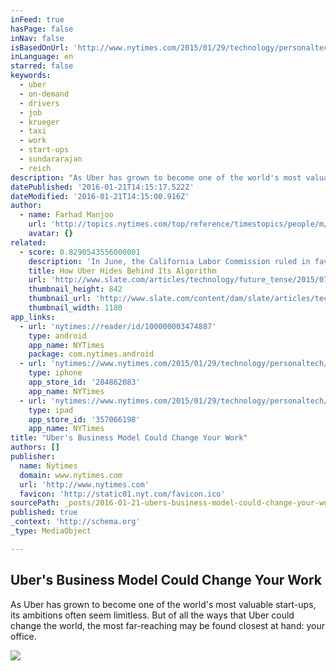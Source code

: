 ```yaml
---
inFeed: true
hasPage: false
inNav: false
isBasedOnUrl: 'http://www.nytimes.com/2015/01/29/technology/personaltech/uber-a-rising-business-model.html?_r=0'
inLanguage: en
starred: false
keywords:
  - uber
  - on-demand
  - drivers
  - job
  - krueger
  - taxi
  - work
  - start-ups
  - sundararajan
  - reich
description: "As Uber has grown to become one of the world's most valuable start-ups, its ambitions often seem limitless. But of all the ways that Uber could change the world, the most far-reaching may be found closest at hand: your office."
datePublished: '2016-01-21T14:15:17.522Z'
dateModified: '2016-01-21T14:15:00.916Z'
author:
  - name: Farhad Manjoo
    url: 'http://topics.nytimes.com/top/reference/timestopics/people/m/farhad_manjoo/index.html'
    avatar: {}
related:
  - score: 0.8290543556000001
    description: 'In June, the California Labor Commission ruled in favor of classifying Uber driver Barbara Ann Berwick as an employee and not as an independent contractor. But the battle over ride-hailing apps continues to rage as companies, governments, activists, and incumbent businesses all seek to shape how a new generation of companies will be regulated.'
    title: How Uber Hides Behind Its Algorithm
    url: 'http://www.slate.com/articles/technology/future_tense/2015/07/uber_s_algorithm_and_the_mirage_of_the_marketplace.html'
    thumbnail_height: 842
    thumbnail_url: 'http://www.slate.com/content/dam/slate/articles/technology/future_tense/2015/07/150724_FUT_UberNearby.jpg/_jcr_content/renditions/cq5dam.web.1280.1280.jpeg'
    thumbnail_width: 1180
app_links:
  - url: 'nytimes://reader/id/100000003474887'
    type: android
    app_name: NYTimes
    package: com.nytimes.android
  - url: 'nytimes://www.nytimes.com/2015/01/29/technology/personaltech/uber-a-rising-business-model.html'
    type: iphone
    app_store_id: '284862083'
    app_name: NYTimes
  - url: 'nytimes://www.nytimes.com/2015/01/29/technology/personaltech/uber-a-rising-business-model.html'
    type: ipad
    app_store_id: '357066198'
    app_name: NYTimes
title: "Uber's Business Model Could Change Your Work"
authors: []
publisher:
  name: Nytimes
  domain: www.nytimes.com
  url: 'http://www.nytimes.com'
  favicon: 'http://static01.nyt.com/favicon.ico'
sourcePath: _posts/2016-01-21-ubers-business-model-could-change-your-work.md
published: true
_context: 'http://schema.org'
_type: MediaObject

---
```

<article style=""><h1>Uber's Business Model Could Change Your Work</h1><p>As Uber has grown to become one of the world's most valuable start-ups, its ambitions often seem limitless. But of all the ways that Uber could change the world, the most far-reaching may be found closest at hand: your office.</p><img src="http://static01.nyt.com/images/2015/01/29/technology/29state-illo1/29state-illo1-facebookJumbo.jpg" /></article>